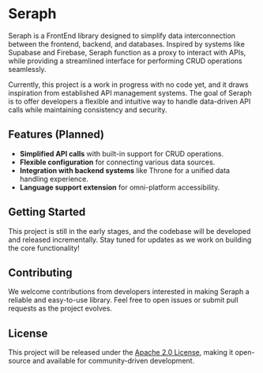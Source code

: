# Seraph

Seraph is a FrontEnd library designed to simplify data interconnection between the frontend, backend, and databases. Inspired by systems like Supabase and Firebase, Seraph function as a proxy to interact with APIs, while providing a streamlined interface for performing CRUD operations seamlessly.

Currently, this project is a work in progress with no code yet, and it draws inspiration from established API management systems. The goal of Seraph is to offer developers a flexible and intuitive way to handle data-driven API calls while maintaining consistency and security.

## Features (Planned)
- **Simplified API calls** with built-in support for CRUD operations.
- **Flexible configuration** for connecting various data sources.
- **Integration with backend systems** like Throne for a unified data handling experience.
- **Language support extension** for omni-platform accessibility.

## Getting Started
This project is still in the early stages, and the codebase will be developed and released incrementally. Stay tuned for updates as we work on building the core functionality!

## Contributing
We welcome contributions from developers interested in making Seraph a reliable and easy-to-use library. Feel free to open issues or submit pull requests as the project evolves.

## License
This project will be released under the [Apache 2.0 License](LICENSE), making it open-source and available for community-driven development.
